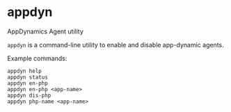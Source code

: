 # appdyn
AppDynamics Agent utility

`appdyn` is a command-line utility to enable and disable app-dynamic agents.


Example commands:
```
appdyn help
appdyn status
appdyn en-php
appdyn en-php <app-name>
appdyn dis-php
appdyn php-name <app-name>
```
